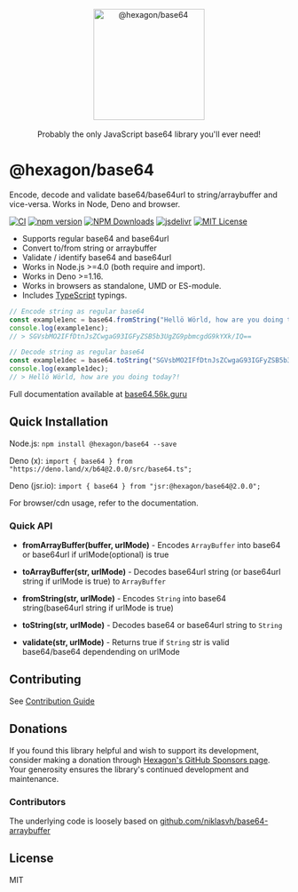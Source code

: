 <p align="center">
  <img src="https://cdn.jsdelivr.net/gh/hexagon/base64@main/docs/base64.png" alt="@hexagon/base64" width="200" height="200"><br>
  <br>Probably the only JavaScript base64 library you'll ever need!<br>
</p>

# @hexagon/base64

Encode, decode and validate base64/base64url to string/arraybuffer and vice-versa. Works in Node, Deno and browser.

[![CI](https://github.com/Hexagon/base64/actions/workflows/test.yml/badge.svg)](https://github.com/Hexagon/base64/actions/workflows/test.yml) 
[![npm version](https://badge.fury.io/js/@hexagon%2Fbase64.svg)](https://badge.fury.io/js/@hexagon%2Fbase64) [![NPM Downloads](https://img.shields.io/npm/dm/@hexagon/base64.svg)](https://www.npmjs.org/package/@hexagon/base64) [![jsdelivr](https://data.jsdelivr.com/v1/package/npm/@hexagon/base64/badge?style=rounded)](https://www.jsdelivr.com/package/npm/@hexagon/base64) 
[![MIT License](https://img.shields.io/badge/license-MIT-blue.svg)](https://github.com/Hexagon/base64/blob/master/LICENSE) 

*   Supports regular base64 and base64url
*   Convert to/from string or arraybuffer
*   Validate / identify base64 and base64url
*   Works in Node.js >=4.0 (both require and import).
*   Works in Deno >=1.16.
*   Works in browsers as standalone, UMD or ES-module.
*   Includes [TypeScript](https://www.typescriptlang.org/) typings.


```javascript
// Encode string as regular base64
const example1enc = base64.fromString("Hellö Wörld, how are you doing today?!");
console.log(example1enc);
// > SGVsbMO2IFfDtnJsZCwgaG93IGFyZSB5b3UgZG9pbmcgdG9kYXk/IQ==

// Decode string as regular base64
const example1dec = base64.toString("SGVsbMO2IFfDtnJsZCwgaG93IGFyZSB5b3UgZG9pbmcgdG9kYXk/IQ==");
console.log(example1dec);
// > Hellö Wörld, how are you doing today?!
```

Full documentation available at [base64.56k.guru](https://base64.56k.guru)

## Quick Installation

Node.js: `npm install @hexagon/base64 --save`

Deno (x): `import { base64 } from "https://deno.land/x/b64@2.0.0/src/base64.ts";`

Deno (jsr.io): `import { base64 } from "jsr:@hexagon/base64@2.0.0";`

For browser/cdn usage, refer to the documentation.

### Quick API

 - __fromArrayBuffer(buffer, urlMode)__ - Encodes `ArrayBuffer` into base64 or base64url if urlMode(optional) is true
 - __toArrayBuffer(str, urlMode)__ - Decodes base64url string (or base64url string if urlMode is true) to `ArrayBuffer`

 - __fromString(str, urlMode)__ - Encodes `String` into base64 string(base64url string if urlMode is true)
 - __toString(str, urlMode)__ - Decodes base64 or base64url string to `String`

- __validate(str, urlMode)__ - Returns true if `String` str is valid base64/base64 dependending on urlMode

## Contributing

See [Contribution Guide](https://base64.56k.guru/contributing.html)

## Donations

If you found this library helpful and wish to support its development, consider making a donation through [Hexagon's GitHub Sponsors page](https://github.com/sponsors/hexagon). Your generosity ensures the library's continued development and maintenance.

### Contributors

The underlying code is loosely based on [github.com/niklasvh/base64-arraybuffer](https://github.com/niklasvh/base64-arraybuffer)

## License

MIT
